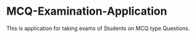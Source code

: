 # MCQ-Examination-Application
This is application for taking exams of Students on MCQ type Questions.
